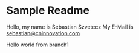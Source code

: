 # Sample Readme

Hello, my name is Sebastian Szvetecz
My E-Mail is sebastian@cninnovation.com

Hello world from branch1